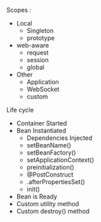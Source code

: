 
 
 Scopes :
 - Local 
	 - Singleton
	 - prototype
 - web-aware
	 - request
	 - session
	 - global
 - Other
	 - Application 
	 - WebSocket
	 - custom


Life cycle
- Container Started
- Bean Instantiated
	- Dependencies Injected
	- setBeanName()
	- setBeanFactory()
	- setApplicationContext()
	- preinitialization()
	- @PostConstruct
	- .afterPropertiesSet()
	-  init() 
- Bean is Ready
- Custom utility method
- Custom destroy() method